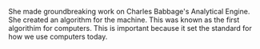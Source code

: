 She made groundbreaking work on Charles Babbage's Analytical Engine. She created an algorithm for the machine.
This was known as the first algorithim for computers. This is important because it set the standard for how we use
computers today.
